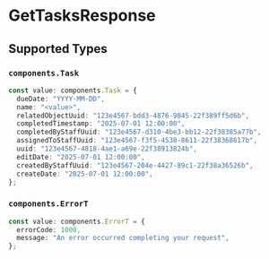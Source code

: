 # GetTasksResponse


## Supported Types

### `components.Task`

```typescript
const value: components.Task = {
  dueDate: "YYYY-MM-DD",
  name: "<value>",
  relatedObjectUuid: "123e4567-bdd3-4876-9845-22f389ff5d6b",
  completedTimestamp: "2025-07-01 12:00:00",
  completedByStaffUuid: "123e4567-d310-4be3-bb12-22f38385a77b",
  assignedToStaffUuid: "123e4567-f3f5-4538-8611-22f38368617b",
  uuid: "123e4567-4818-4ae1-a69e-22f38913824b",
  editDate: "2025-07-01 12:00:00",
  createdByStaffUuid: "123e4567-204e-4427-89c1-22f38a36526b",
  createDate: "2025-07-01 12:00:00",
};
```

### `components.ErrorT`

```typescript
const value: components.ErrorT = {
  errorCode: 1000,
  message: "An error occurred completing your request",
};
```

